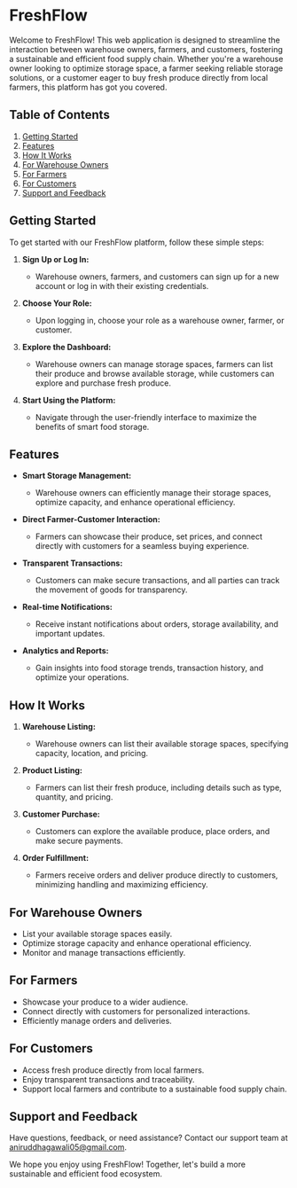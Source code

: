 # FreshFlow

Welcome to FreshFlow! This web application is designed to streamline the interaction between warehouse owners, farmers, and customers, fostering a sustainable and efficient food supply chain. Whether you're a warehouse owner looking to optimize storage space, a farmer seeking reliable storage solutions, or a customer eager to buy fresh produce directly from local farmers, this platform has got you covered.

## Table of Contents
1. [Getting Started](#getting-started)
2. [Features](#features)
3. [How It Works](#how-it-works)
4. [For Warehouse Owners](#for-warehouse-owners)
5. [For Farmers](#for-farmers)
6. [For Customers](#for-customers)
7. [Support and Feedback](#support-and-feedback)

## Getting Started

To get started with our FreshFlow platform, follow these simple steps:

1. **Sign Up or Log In:**
   - Warehouse owners, farmers, and customers can sign up for a new account or log in with their existing credentials.

2. **Choose Your Role:**
   - Upon logging in, choose your role as a warehouse owner, farmer, or customer.

3. **Explore the Dashboard:**
   - Warehouse owners can manage storage spaces, farmers can list their produce and browse available storage, while customers can explore and purchase fresh produce.

4. **Start Using the Platform:**
   - Navigate through the user-friendly interface to maximize the benefits of smart food storage.

## Features

- **Smart Storage Management:**
  - Warehouse owners can efficiently manage their storage spaces, optimize capacity, and enhance operational efficiency.

- **Direct Farmer-Customer Interaction:**
  - Farmers can showcase their produce, set prices, and connect directly with customers for a seamless buying experience.

- **Transparent Transactions:**
  - Customers can make secure transactions, and all parties can track the movement of goods for transparency.

- **Real-time Notifications:**
  - Receive instant notifications about orders, storage availability, and important updates.

- **Analytics and Reports:**
  - Gain insights into food storage trends, transaction history, and optimize your operations.

## How It Works

1. **Warehouse Listing:**
   - Warehouse owners can list their available storage spaces, specifying capacity, location, and pricing.

2. **Product Listing:**
   - Farmers can list their fresh produce, including details such as type, quantity, and pricing.

3. **Customer Purchase:**
   - Customers can explore the available produce, place orders, and make secure payments.

4. **Order Fulfillment:**
   - Farmers receive orders and deliver produce directly to customers, minimizing handling and maximizing efficiency.

## For Warehouse Owners

- List your available storage spaces easily.
- Optimize storage capacity and enhance operational efficiency.
- Monitor and manage transactions efficiently.

## For Farmers

- Showcase your produce to a wider audience.
- Connect directly with customers for personalized interactions.
- Efficiently manage orders and deliveries.

## For Customers

- Access fresh produce directly from local farmers.
- Enjoy transparent transactions and traceability.
- Support local farmers and contribute to a sustainable food supply chain.

## Support and Feedback

Have questions, feedback, or need assistance? Contact our support team at [aniruddhagawali05@gmail.com](mailto:aniruddhagawali05@gmail.com).

We hope you enjoy using FreshFlow! Together, let's build a more sustainable and efficient food ecosystem.
